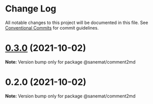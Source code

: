 # Change Log

All notable changes to this project will be documented in this file.
See [Conventional Commits](https://conventionalcommits.org) for commit guidelines.

# [0.3.0](https://github.com/sanemat/node-comment2md/compare/v0.2.0...v0.3.0) (2021-10-02)

**Note:** Version bump only for package @sanemat/comment2md





# 0.2.0 (2021-10-02)

**Note:** Version bump only for package @sanemat/comment2md
